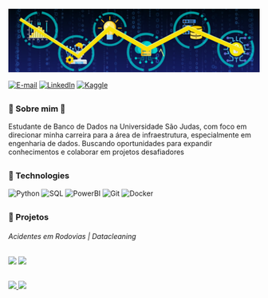 ![](https://github.com/saulo-duarte/saulo-duarte/blob/main/Banner.png)

[![E-mail](https://img.shields.io/badge/Microsoft_Outlook-0078D4?style=for-the-badge&logo=microsoft-outlook&logoColor=white)](mailto:saulolduarte@outlook.com)
[![LinkedIn](https://img.shields.io/badge/LinkedIn-0077B5?style=for-the-badge&logo=linkedin&logoColor=white)](https://www.linkedin.com/in/saulo-duarte-0a2720261/)
[![Kaggle](https://img.shields.io/badge/Kaggle-20BEFF?style=for-the-badge&logo=Kaggle&logoColor=white)](https://www.kaggle.com/sauloleandroduarte)

##
### 👾 Sobre mim 👾

Estudante de Banco de Dados na Universidade São Judas, com foco em direcionar minha carreira para a área de infraestrutura, especialmente em engenharia de dados. Buscando oportunidades para expandir conhecimentos e colaborar em projetos desafiadores 

##
### 🔧 Technologies 

![Python](https://img.shields.io/badge/Python-3776AB?style=for-the-badge&logo=python&logoColor=white)
![SQL](https://img.shields.io/badge/PostgreSQL-4169E1.svg?style=for-the-badge&logo=PostgreSQL&logoColor=white)
![PowerBI](https://img.shields.io/badge/PowerBI-F2C811?style=for-the-badge&logo=Power%20BI&logoColor=white)
![Git](https://img.shields.io/badge/git-%23F05033.svg?style=for-the-badge&logo=git&logoColor=white)
![Docker](https://img.shields.io/badge/Docker-2496ED.svg?style=for-the-badge&logo=Docker&logoColor=white)
##
### 📝 Projetos

###### Acidentes em Rodovias  |    Datacleaning

[<img src="https://images.squarespace-cdn.com/content/v1/58c184ec17bffc0ccdaa2fca/1604565056609-UPWHG68HYGK13KRQXOIK/Car-Crash.gif" height="75px">](https://github.com/saulo-duarte/Projeto-Acidentes-Rodovias-Federais)
[<img src="https://i.pinimg.com/originals/ab/c3/8c/abc38c1b8b7f7744771662024b4f0bba.gif" height="75px">](https://github.com/saulo-duarte/Data-Cleaning)

## 
<a href="https://github.com/saulo-duarte">
    <img height="135px" src="https://github-readme-stats.vercel.app/api?username=saulo-duarte&show_icons=true&hide=contribs,prs&theme=tokyonight" />
    <img height="135px" src="https://github-readme-stats.vercel.app/api/top-langs/?username=saulo-duarte&hide=html&hide_title=false&layout=compact&theme=tokyonight&langs_count=6&exclude_repo=comp426,Redventures-Movie-" 
/>
</a>

